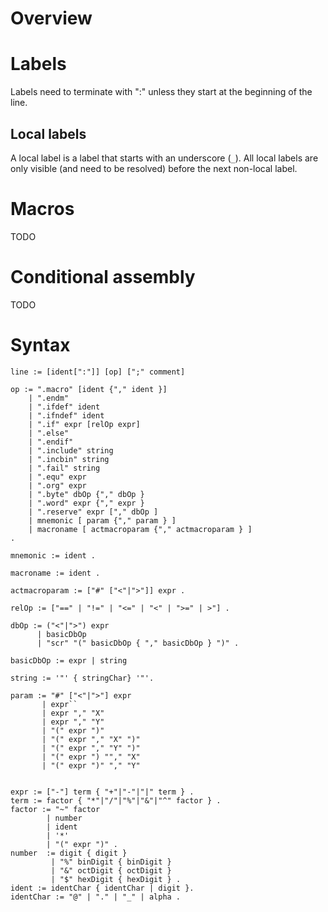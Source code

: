 Overview
========

Labels
======
Labels need to terminate with ":" unless they start at the beginning of the line.

Local labels
------------
A local label is a label that starts with an underscore (`_`).
All local labels are only visible (and need to be resolved) before the next non-local label. 

Macros
======
TODO

Conditional assembly
====================
TODO

Syntax
======

```
line := [ident[":"]] [op] [";" comment]

op := ".macro" [ident {"," ident }]
    | ".endm"
    | ".ifdef" ident
    | ".ifndef" ident
    | ".if" expr [relOp expr]
    | ".else"
    | ".endif"
    | ".include" string
    | ".incbin" string
    | ".fail" string
    | ".equ" expr
    | ".org" expr
    | ".byte" dbOp {"," dbOp }
    | ".word" expr {"," expr }
    | ".reserve" expr ["," dbOp ] 
    | mnemonic [ param {"," param } ]
    | macroname [ actmacroparam {"," actmacroparam } ]
.
                                         
mnemonic := ident .

macroname := ident .
                    
actmacroparam := ["#" ["<"|">"]] expr .

relOp := ["==" | "!=" | "<=" | "<" | ">=" | >"] .

dbOp := ("<"|">") expr 
      | basicDbOp
      | "scr" "(" basicDbOp { "," basicDbOp } ")" .

basicDbOp := expr | string

string := '"' { stringChar} '"'.

param := "#" ["<"|">"] expr
       | expr``
       | expr "," "X"
       | expr "," "Y"  
       | "(" expr ")"
       | "(" expr "," "X" ")"
       | "(" expr "," "Y" ")"  
       | "(" expr ") ""," "X" 
       | "(" expr ")" "," "Y"       


expr := ["-"] term { "+"|"-"|"|" term } .
term := factor { "*"|"/"|"%"|"&"|"^" factor } . 
factor := "~" factor 
        | number 
        | ident 
        | '*'
        | "(" expr ")" .
number  := digit { digit } 
         | "%" binDigit { binDigit }
         | "&" octDigit { octDigit }
         | "$" hexDigit { hexDigit } .
ident := identChar { identChar | digit }.
identChar := "@" | "." | "_" | alpha .  
```

